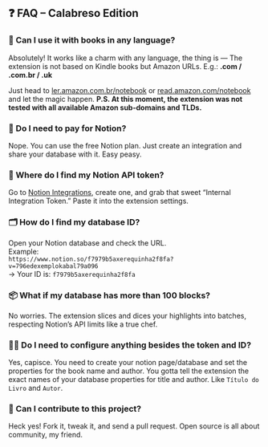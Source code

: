 ## ❓ FAQ – Calabreso Edition

### 📘 Can I use it with books in any language?
Absolutely! It works like a charm with any language, the thing is — The extension is not based on Kindle books but Amazon URLs. 
E.g.: **.com / .com.br / .uk**

Just head to [ler.amazon.com.br/notebook](https://ler.amazon.com.br/notebook) or [read.amazon.com/notebook](https://read.amazon.com/notebook) and let the magic happen.
**P.S. At this moment, the extension was not tested with all available Amazon sub-domains and TLDs.**

### 🧠 Do I need to pay for Notion?
Nope. You can use the free Notion plan. Just create an integration and share your database with it. Easy peasy.

### 🔐 Where do I find my Notion API token?
Go to [Notion Integrations](https://www.notion.so/my-integrations), create one, and grab that sweet “Internal Integration Token.” Paste it into the extension settings.

### 🗂️ How do I find my database ID?
Open your Notion database and check the URL.  
Example:  
`https://www.notion.so/f7979b5axerequinha2f8fa?v=796edexemplokabal79a096`  
→ Your ID is: `f7979b5axerequinha2f8fa`

### 📦 What if my database has more than 100 blocks?
No worries. The extension slices and dices your highlights into batches, respecting Notion’s API limits like a true chef.

### 🧙‍♂️ Do I need to configure anything besides the token and ID?
Yes, capisce. You need to create your notion page/database and set the properties for the book name and author.
You gotta tell the extension the exact names of your database properties for title and author. Like `Título do Livro` and `Autor`.

### 🧪 Can I contribute to this project?
Heck yes! Fork it, tweak it, and send a pull request. Open source is all about community, my friend.
